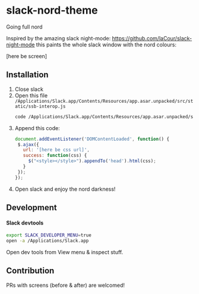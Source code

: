 # slack-nord-theme
Going full nord


Inspired by the amazing slack night-mode: https://github.com/laCour/slack-night-mode this paints the whole slack window with the nord colours:

[here be screen]


## Installation
1. Close slack
2. Open this file `/Applications/Slack.app/Contents/Resources/app.asar.unpacked/src/static/ssb-interop.js`
    ```sh
    code /Applications/Slack.app/Contents/Resources/app.asar.unpacked/src/static/ssb-interop.js
    ```
3. Append this code:
    ```js
    document.addEventListener('DOMContentLoaded', function() {
     $.ajax({
       url: '[here be css url]',
       success: function(css) {
         $("<style></style>").appendTo('head').html(css);
       }
     });
    });    
    ```
4. Open slack and enjoy the nord darkness!



## Development

#### Slack devtools
```sh
export SLACK_DEVELOPER_MENU=true
open -a /Applications/Slack.app
```

Open dev tools from View menu & inspect stuff.


## Contribution
PRs with screens (before & after) are welcomed!
